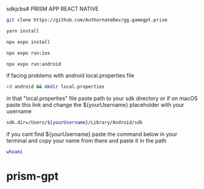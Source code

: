 sdkjcbs# PRISM APP REACT NATIVE

```Bash
git clone https://github.com/AuthornateDev/gg.gamegpt.prism
```

```Bash
yarn install
```

```Bash
npx expo install
```

```Bash
npx expo run:ios
```

```Bash
npx expo run:android
```

if facing problems with android local.properties file

```Bash
cd android && mkdir local.properties
```

in that "local.properties" file paste path to your sdk directory or if on macOS paste this link and change the ${yourUsername} placeholder with your username

```Bash
sdk.dir=/Users/${yourUsername}/Library/Android/sdk
```

if you cant find ${yourUsername} paste the command below in your terminal and copy your name from there
and paste it in the path

```bash
whoami
```
# prism-gpt
